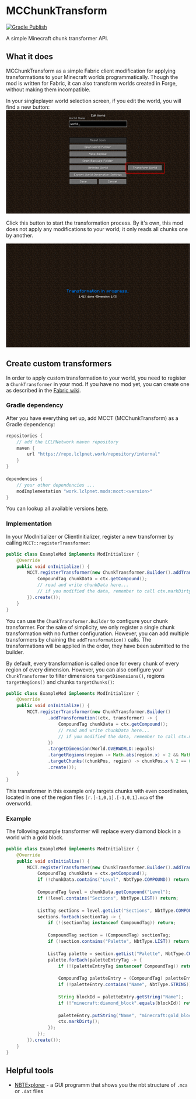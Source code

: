 # MCChunkTransform
[![Gradle Publish](https://github.com/LCLPYT/MCChunkTransform/actions/workflows/gradle-publish.yml/badge.svg)](https://github.com/LCLPYT/MCChunkTransform/actions/workflows/gradle-publish.yml)

A simple Minecraft chunk transformer API.

## What it does
MCChunkTransform as a simple Fabric client modification for applying transformations to your Minecraft worlds programmatically.
Though the mod is written for Fabric, it can also transform worlds created in Forge, without making them incompatible.

In your singleplayer world selection screen, if you edit the world, you will find a new button:
![Edit world screen](https://raw.githubusercontent.com/LCLPYT/MCChunkTransform/main/img/edit_world.jpg)

Click this button to start the transformation process.
By it's own, this mod does not apply any modifications to your world; it only reads all chunks one by another.

![Transformation progress](https://github.com/LCLPYT/MCChunkTransform/raw/main/img/transform.jpg)

## Create custom transformers
In order to apply custom transformation to your world, you need to register a `ChunkTransformer` in your mod.
If you have no mod yet, you can create one as described in the [Fabric wiki](https://fabricmc.net/wiki/tutorial:introduction).

### Gradle dependency
After you have everything set up, add MCCT (MCChunkTransform) as a Gradle dependency:
```gradle
repositories {
    // add the LCLPNetwork maven repository
    maven {
        url "https://repo.lclpnet.work/repository/internal"
    }
}

dependencies {
    // your other dependencies ...
    modImplementation "work.lclpnet.mods:mcct:<version>"
}
```

You can lookup all available versions [here](https://repo.lclpnet.work/#artifact/work.lclpnet.mods/mcct).

### Implementation
In your ModInitializer or ClientInitializer, register a new transformer by calling `MCCT::registerTransformer`:
```java
public class ExampleMod implements ModInitializer {
    @Override
    public void onInitialize() {
        MCCT.registerTransformer(new ChunkTransformer.Builder().addTransformation((ctx, transformer) -> {
            CompoundTag chunkData = ctx.getCompound();
            // read and write chunkData here...
            // if you modified the data, remember to call ctx.markDirty() so that your changes get written to disk.
        }).create());
    }
}
```
You can use the `ChunkTransformer.Builder` to configure your chunk transformer.
For the sake of simplicity, we only register a single chunk transformation with no further configuration.
However, you can add multiple transformers by chaining the `addTransformation()` calls.
The transformations will be applied in the order, they have been submitted to the builder.

By default, every transformation is called once for every chunk of every region of every dimension.
However, you can also configure your `ChunkTransformer` to filter dimensions `targetDimensions()`, regions `targetRegions()` and chunks `targetChunks()`:
```java
public class ExampleMod implements ModInitializer {
    @Override
    public void onInitialize() {
        MCCT.registerTransformer(new ChunkTransformer.Builder()
                .addTransformation((ctx, transformer) -> {
                    CompoundTag chunkData = ctx.getCompound();
                    // read and write chunkData here...
                    // if you modified the data, remember to call ctx.markDirty() so that your changes get written to disk.
                })
                .targetDimension(World.OVERWORLD::equals)
                .targetRegions(region -> Math.abs(region.x) < 2 && Math.abs(region.y) < 2)
                .targetChunks((chunkPos, region) -> chunkPos.x % 2 == 0 && chunkPos.z % 2 == 0)
                .create());
    }
}
```
This transformer in this example only targets chunks with even coordinates, located in one of the region files `[r.[-1,0,1].[-1,0,1].mca` of the overworld.

### Example
The following example transformer will replace every diamond block in a world with a gold block.
```java
public class ExampleMod implements ModInitializer {
    @Override
    public void onInitialize() {
        MCCT.registerTransformer(new ChunkTransformer.Builder().addTransformation((ctx, transformer) -> {
            CompoundTag chunkData = ctx.getCompound();
            if (!chunkData.contains("Level", NbtType.COMPOUND)) return;

            CompoundTag level = chunkData.getCompound("Level");
            if (!level.contains("Sections", NbtType.LIST)) return;

            ListTag sections = level.getList("Sections", NbtType.COMPOUND);
            sections.forEach(sectionTag -> {
                if (!(sectionTag instanceof CompoundTag)) return;

                CompoundTag section = (CompoundTag) sectionTag;
                if (!section.contains("Palette", NbtType.LIST)) return;

                ListTag palette = section.getList("Palette", NbtType.COMPOUND);
                palette.forEach(paletteEntryTag -> {
                    if (!(paletteEntryTag instanceof CompoundTag)) return;

                    CompoundTag paletteEntry = (CompoundTag) paletteEntryTag;
                    if (!paletteEntry.contains("Name", NbtType.STRING)) return;

                    String blockId = paletteEntry.getString("Name");
                    if (!"minecraft:diamond_block".equals(blockId)) return;

                    paletteEntry.putString("Name", "minecraft:gold_block");
                    ctx.markDirty();
                });
            });
        }).create());
    }
}
```

## Helpful tools
- [NBTExplorer](https://github.com/jaquadro/NBTExplorer) - a GUI programm that shows you the nbt structure of `.mca` or `.dat` files
